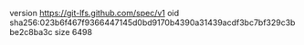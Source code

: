 version https://git-lfs.github.com/spec/v1
oid sha256:023b6f467f9366447145d0bd9170b4390a31439acdf3bc7bf329c3bbe2c8ba3c
size 6498
